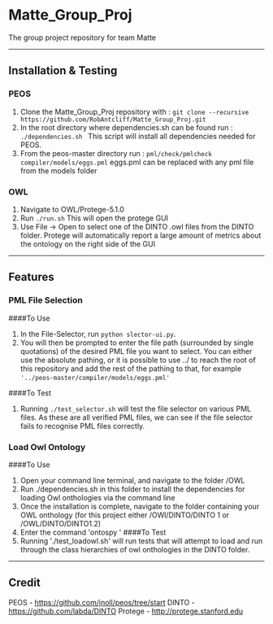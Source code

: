 # Matte_Group_Proj
The group project repository for team Matte

---
## Installation & Testing
### PEOS
1. Clone the Matte_Group_Proj repository with : `git clone --recursive https://github.com/RobAntcliff/Matte_Group_Proj.git`
1. In the root directory where dependencies.sh can be found run :
`./dependencies.sh ` This script will install all dependencies needed for PEOS.
1. From the peos-master directory run : `pml/check/pmlcheck compiler/models/eggs.pml` eggs.pml can be replaced with any pml file from the models folder

### OWL
1. Navigate to OWL/Protege-5.1.0
1. Run `./run.sh` This will open the protege GUI
1. Use File -> Open to select one of the DINTO .owl files from the DINTO folder. Protege will automatically report a large amount of metrics about the ontology on the right side of the GUI

---
## Features
### PML File Selection
####To Use
1. In the File-Selector, run `python slector-ui.py`. 
2. You will then be prompted to enter the file path (surrounded by single quotations) of the desired PML file you want to select. You can either use the absolute pathing, or it is possible to use ../ to reach the root of this repository and add the rest of the pathing to that, for example `'../peos-master/compiler/models/eggs.pml'`

####To Test
1. Running `./test_selector.sh` will test the file selector on various PML files. As these are all verified PML files, we can see if the file selector fails to recognise PML files correctly.

### Load Owl Ontology
####To Use
1. Open your command line terminal, and navigate to the folder /OWL
2. Run ./dependencies.sh in this folder to install the dependencies for loading Owl onthologies via the command line
3. Once the installation is complete, navigate to  the folder containing your OWL onthology (for this project either /OWl/DINTO/DINTO 1 or /OWL/DINTO/DINTO1.2)
4. Enter the command 'ontospy <onthology name>'
####To Test
1. Running './test_loadowl.sh' will run tests that will attempt to load and run through the class hierarchies of owl onthologies in the DINTO folder.
 ---

## Credit
PEOS - https://github.com/jnoll/peos/tree/start
DINTO - https://github.com/labda/DINTO
Protege - http://protege.stanford.edu
